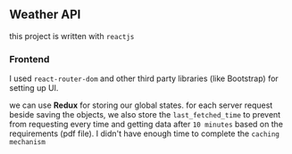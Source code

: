 ## Weather API

this project is written with `reactjs`

### Frontend
I used  `react-router-dom` and other third party libraries (like Bootstrap) for setting up UI.


we can use **Redux** for storing our global states.
for each server request beside saving the objects, we also store the `last_fetched_time` 
to prevent from requesting every time and getting data after `10 minutes` 
based on the requirements (pdf file). I didn't have enough time 
to complete the `caching mechanism` 





